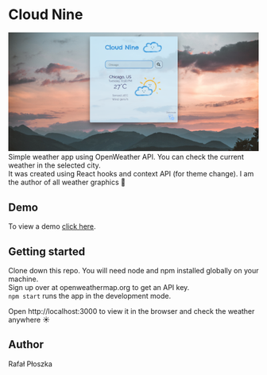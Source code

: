 # Cloud Nine  
![App view](public/cloud_nine.png)  
Simple weather app using OpenWeather API. You can check the current weather in the selected city.  
It was created using React hooks and context API (for theme change).
I am the author of all weather graphics :art:

## Demo
To view a demo [click here](https://rafal-ploszka-cloud-nine.herokuapp.com/).

## Getting started
Clone down this repo. You will need node and npm installed globally on your machine.  
Sign up over at openweathermap.org to get an API key.  
`npm start` runs the app in the development mode.  

Open http://localhost:3000 to view it in the browser and check the weather anywhere :sunny:

## Author
Rafał Płoszka

